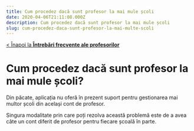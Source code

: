 ```yaml
---
title: Cum procedez dacă sunt profesor la mai mule școli
date: 2020-04-06T21:11:08.000Z
description: Cum procedez dacă sunt profesor la mai mule școli
slug: cum-procedez-daca-sunt-profesor-la-mai-multe-scoli
---
```


[< Înapoi la **Întrebări frecvente ale profesorilor**](/intrebari-frecvente-ale-profesorilor/)

# Cum procedez dacă sunt profesor la mai mule școli?

Din păcate, aplicația nu oferă în prezent suport pentru gestionarea mai multor școli din același cont de profesor.

Singura modalitate prin care poți rezolva această problemă este de a avea câte un cont diferit de profesor pentru fiecare școală în parte.
